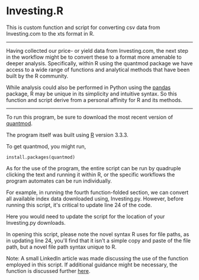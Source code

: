 # Investing.R
This is custom function and script for converting csv data from Investing.com to the xts format in R.

-----------------------------------------------------------------------------------------------------------------
Having collected our price- or yield data from Investing.com, the next step in the workflow might be to convert these
to a format more amenable to deeper analysis. Specifically, within R using the quantmod package we have access to
a wide range of functions and analytical methods that have been built by the R community.

While analysis could also be performed in Python using the [pandas](https://pandas.pydata.org/) package, R may be unique in its simplicity
and intuitive syntax. So this function and script derive from a personal affinity for R and its methods.

-----------------------------------------------------------------------------------------------------------------


To run this program, be sure to download the most recent version of [quantmod](http://www.quantmod.com/).

The program itself was built using [R](https://cran.r-project.org/) version 3.3.3.

To get quantmod, you might run,

```
install.packages(quantmod)
```

As for the use of the program, the entire script can be run by quadruple clicking the text and running it within R,
or the specific workflows the program automates can be run individually.

For example, in running the fourth function-folded section, we can convert all available index data downloaded using,
Investing.py. However, before running this script, it's critical to update line 24 of the code.

Here you would need to update the script for the location of your Investing.py downloads.

In opening this script, please note the novel syntax R uses for file paths, as in updating line 24,
you'll find that it isn't a simple copy and paste of the file path, but a novel file path syntax unique to R.

Note: A small LinkedIn article was made discussing the use of the function employed in this script. If additional guidance
might be necessary, the function is discussed further [here](https://www.linkedin.com/pulse/converting-csv-data-xts-use-r-franklin-monzon/).
